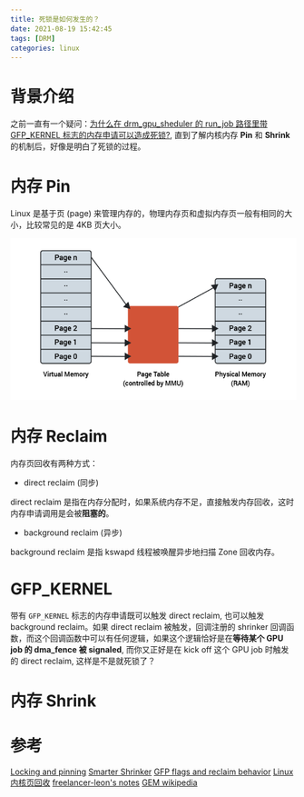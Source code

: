 ```yaml
---
title: 死锁是如何发生的？
date: 2021-08-19 15:42:45
tags: [DRM]
categories: linux
---
```


# 背景介绍

之前一直有一个疑问：[为什么在 drm_gpu_sheduler 的 run_job 路径里带 GFP_KERNEL 标志的内存申请可以造成死锁?](https://www.kernel.org/doc/html/latest/driver-api/dma-buf.html#dma-fence-cross-driver-contract), 直到了解内核内存 **Pin** 和 **Shrink** 的机制后，好像是明白了死锁的过程。

<!--more-->

# 内存 Pin
Linux 是基于页 (page) 来管理内存的，物理内存页和虚拟内存页一般有相同的大小，比较常见的是 4KB 页大小。

![Paging mechanism](/images/mpin/linux-mem-page.png)

# 内存 Reclaim

内存页回收有两种方式：
- direct reclaim (同步)

direct reclaim 是指在内存分配时，如果系统内存不足，直接触发内存回收，这时内存申请调用是会被**阻塞的**。

- background reclaim (异步)

background reclaim 是指 kswapd 线程被唤醒异步地扫描 Zone 回收内存。

# GFP_KERNEL

带有 `GFP_KERNEL` 标志的内存申请既可以触发 direct reclaim, 也可以触发 background reclaim。如果 direct reclaim 被触发，回调注册的 shrinker 回调函数，而这个回调函数中可以有任何逻辑，如果这个逻辑恰好是在**等待某个 GPU job 的 dma_fence 被 signaled**, 而你又正好是在 kick off 这个 GPU job 时触发的 direct reclaim, 这样是不是就死锁了？

# 内存 Shrink

# 参考
[Locking and pinning](https://lwn.net/Articles/600502/)
[Smarter Shrinker](https://tinylab.org/lwn-550463/)
[GFP flags and reclaim behavior](https://www.kernel.org/doc/html/next/core-api/memory-allocation.html#gfp-flags-and-reclaim-behavior)
[Linux内核页回收](https://blog.csdn.net/weixin_49382066/article/details/130704158)
[freelancer-leon's notes](https://github.com/freelancer-leon/notes/blob/master/kernel/graphic/Linux-Graphic.md)
[GEM wikipedia](https://en.wikipedia.org/wiki/Direct_Rendering_Manager#Graphics_Execution_Manager)
